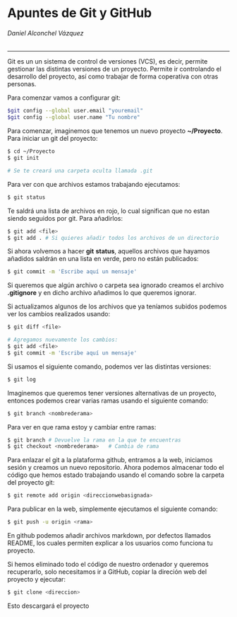 # Apuntes de Git y GitHub

###### Daniel Alconchel Vázquez

------

Git es un un sistema de control de versiones (VCS), es decir, permite gestionar las distintas versiones de un proyecto. Permite ir controlando el desarrollo del proyecto, así como trabajar de forma coperativa con otras personas.



Para comenzar vamos a configurar git:

```bash
$git config --global user.email "youremail"
$git config --global user.name "Tu nombre"
```



Para comenzar, imaginemos que tenemos un nuevo proyecto **~/Proyecto**. Para iniciar un git del proyecto:

```bash
$ cd ~/Proyecto
$ git init

# Se te creará una carpeta oculta llamada .git
```

Para ver con que archivos estamos trabajando ejecutamos:

```bash
$ git status
```

Te saldrá una lista de archivos en rojo, lo cual significan que no estan siendo seguidos por git. Para añadirlos:

```bash
$ git add <file> 
$ git add . # Si quieres añadir todos los archivos de un directorio
```

Si ahora volvemos a hacer **git** **status**, aquellos archivos que hayamos añadidos saldrán en una lista en verde, pero no están publicados:

```bash
$ git commit -m 'Escribe aquí un mensaje'
```

Si queremos que algún archivo o carpeta sea ignorado creamos el archivo **.gitignore** y en dicho archivo añadimos lo que queremos ignorar.



Si actualizamos algunos de los archivos que ya teníamos  subidos  podemos ver los cambios realizados usando:

```bash
$ git diff <file>

# Agregamos nuevamente los cambios:
$ git add <file> 
$ git commit -m 'Escribe aquí un mensaje'
```

Si usamos el siguiente comando, podemos ver las distintas versiones:

```bash
$ git log
```



Imaginemos que queremos tener versiones alternativas de un proyecto, entonces podemos crear varias ramas usando el siguiente comando:

```bash
$ git branch <nombrederama>
```

Para ver en que rama estoy y cambiar entre ramas:

```bash
$ git branch # Devuelve la rama en la que te encuentras
$ git checkout <nombrederama>	# Cambia de rama
```



Para enlazar el git a la plataforma github, entramos a la web, iniciamos sesión y creamos un nuevo repositorio. Ahora podemos almacenar todo el código que hemos estado trabajando usando el comando sobre la carpeta del proyecto git:

```bash
$ git remote add origin <direccionwebasignada>
```

Para publicar en la web, simplemente ejecutamos el siguiente comando:

```bash
$ git push -u origin <rama>
```

En github podemos añadir archivos markdown, por defectos llamados README, los cuales permiten explicar a los usuarios como funciona tu proyecto.



Si hemos eliminado todo el código de nuestro ordenador y queremos recuperarlo, solo necesitamos ir a GitHub, copiar la direción web del proyecto y ejecutar:

```bash
$ git clone <direccion>
```

Esto descargará el proyecto
